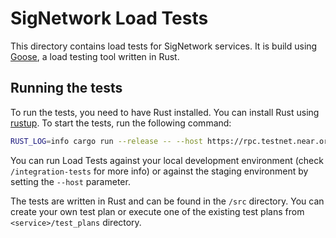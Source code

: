 # SigNetwork Load Tests
This directory contains load tests for SigNetwork services. It is build using [Goose](https://book.goose.rs/title-page.html), a load testing tool written in Rust.

## Running the tests
To run the tests, you need to have Rust installed. You can install Rust using [rustup](https://rustup.rs/).
To start the tests, run the following command:
```bash
RUST_LOG=info cargo run --release -- --host https://rpc.testnet.near.org --report-file=load_test_results.html --test-plan "$(cat ./src/multichain/test_plans/short.txt)" --scenarios multichainSign
```
You can run Load Tests against your local development environment (check `/integration-tests` for more info) or against the staging environment by setting the `--host` parameter.

The tests are written in Rust and can be found in the `/src` directory.
You can create your own test plan or execute one of the existing test plans from `<service>/test_plans` directory.
